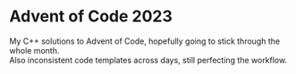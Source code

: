 # Advent of Code 2023
My C++ solutions to Advent of Code, hopefully going to stick through the whole month.<br>
Also inconsistent code templates across days, still perfecting the workflow.
